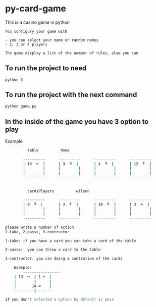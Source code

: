 # py-card-game
 This is a casino game in python 
 ```
 You configury your game with  
 
 - you can select your name or random names 
 - 2, 3 or 4 players

 The game display a list of the number of rules, also you can 

 ``` 

## To run the project to need 
```
python 3 
```

## To run the project with the next command 

```bash
python game.py 
```

## In the inside of the game you have 3 option to play 

Example

```bash
          table          None

        ----------      ----------      ----------      ----------
        | 13  ═  |      | 3  ╚  |       | 4  ╚  |       | 12  ╝  |
        |        |      |        |      |        |      |        |
        |        |      |        |      |        |      |        |
        ----------      ----------      ----------      ----------


          cardsPlayers          wilson

        ----------      ----------      ----------      ----------
        | 9  ╚  |       | 3  ╝  |       | 10  ╝  |      | 3  ═  |
        |        |      |        |      |        |      |        |
        |        |      |        |      |        |      |        |
        ----------      ----------      ----------      ----------

please write a number of action
1-take, 2-passe, 3-contructor

1-take: if you have a card you can take a card of the table 

2-passe:  you can throw a card to the table 

3-contructor: you can doing a contrution of the cards

	Example:
        -----------------
	| 13  ═  | 1 ═  |
	|        |      |
	|       14 ═    |
	---------|-------

if you don't selected a option by default is pass
```
